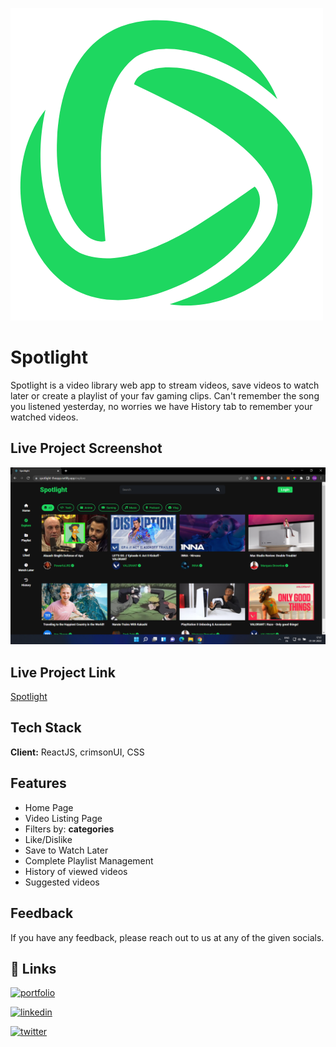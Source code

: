 ![Logo](./public/assets/logo/spotlight-logo-final.png)

# Spotlight

Spotlight is a video library web app to stream videos, save videos to watch later or create a playlist of your fav gaming clips. Can't remember the song you listened yesterday, no worries we have History tab to remember your watched videos.

## Live Project Screenshot

![](./public/assets/images/spotlight-ss.png)

## Live Project Link

[Spotlight](https://spotlight-theapp.netlify.app/)

## Tech Stack

**Client:** ReactJS, crimsonUI, CSS

## Features

- Home Page
- Video Listing Page
- Filters by: **categories**
- Like/Dislike
- Save to Watch Later
- Complete Playlist Management
- History of viewed videos
- Suggested videos

## Feedback

If you have any feedback, please reach out to us at any of the given socials.

## 🔗 Links

[![portfolio](https://img.shields.io/badge/my_portfolio-000?style=for-the-badge&logo=ko-fi&logoColor=white)](https://omgaikwad.netlify.app/)

[![linkedin](https://img.shields.io/badge/linkedin-0A66C2?style=for-the-badge&logo=linkedin&logoColor=white)](https://www.linkedin.com/in/omgaikwad1/)

[![twitter](https://img.shields.io/badge/twitter-1DA1F2?style=for-the-badge&logo=twitter&logoColor=white)](https://twitter.com/OmGaikwad_)
